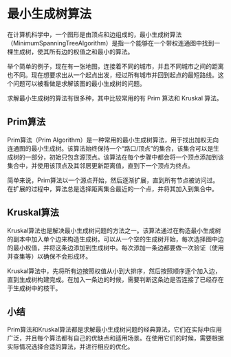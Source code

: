 # 最小生成树算法
在计算机科学中，一个图形是由顶点和边组成的，最小生成树算法（MinimumSpanningTreeAlgorithm）是指一个能够在一个带权连通图中找到一棵生成树，使其所有边的权值之和最小的算法。

举个简单的例子，现在有一张地图，连接着不同的城市，并且不同城市之间的距离也不同。现在想要求出从一个起点出发，经过所有城市并回到起点的最短路线。这个问题可以被看做是求解该图的最小生成树的问题。

求解最小生成树的算法有很多种，其中比较常用的有 Prim 算法和 Kruskal 算法。

## Prim算法
Prim算法（Prim Algorithm）是一种常用的最小生成树算法，用于找出加权无向连通图的最小生成树。该算法始终保持一个“路口/顶点”的集合，该集合可以是生成树的一部分，初始只包含源顶点。该算法在每个步骤中都会将一个顶点添加到该集合中，并使用该顶点及其邻居更新距离值，直到下一个顶点为终点。

简单来说，Prim算法以一个源点开始，然后逐渐扩展，直到所有节点被访问过。在扩展的过程中，算法总是选择距离集合最近的一个点，并将其加入到集合中。

## Kruskal算法
Kruskal算法也是解决最小生成树问题的方法之一。该算法通过在构造最小生成树的副本中加入单个边来构造生成树。可以从一个空的生成树开始，每次选择图中边的最小权值，并将这条边添加到生成树中。每次添加一条边都要做一次验证（使用并查集等）以确保不会形成环。

Kruskal算法中，先将所有边按照权值从小到大排序，然后按照顺序逐个加入边，直到生成树构建完成。在加入一条边的时候，需要判断这条边是否连接了已经存在于生成树中的枝干。

## 小结
Prim算法和Kruskal算法都是求解最小生成树问题的经典算法，它们在实际中应用广泛，并且每个算法都有自己的优缺点和适用场景。在使用它们的时候，需要根据实际情况选择合适的算法，并进行相应的优化。
